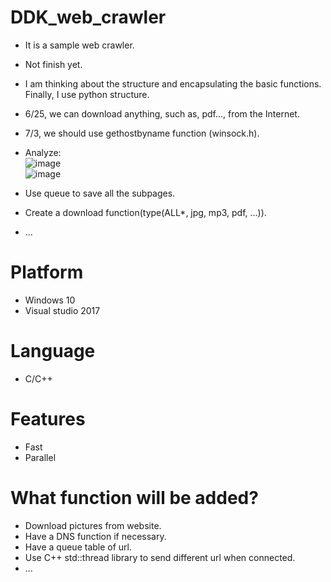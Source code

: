 # DDK_web_crawler
* It is a sample web crawler.
* Not finish yet.
* I am thinking about the structure and encapsulating the basic functions. Finally, I use python structure.
* 6/25, we can download anything, such as, pdf..., from the Internet.
* 7/3, we should use gethostbyname function (winsock.h).
* Analyze: <br>
![image](https://user-images.githubusercontent.com/67073582/124311936-172d6280-dba1-11eb-80b5-6d483d59e2c5.png) <br>
![image](https://user-images.githubusercontent.com/67073582/124312309-aa669800-dba1-11eb-80ab-558d560b2288.png) <br>

* Use queue to save all the subpages.
* Create a download function(type(ALL*, jpg, mp3, pdf, ...)).
* ...

# Platform
* Windows 10
* Visual studio 2017

# Language
* C/C++

# Features
* Fast
* Parallel

# What function will be added?
* Download pictures from website.
* Have a DNS function if necessary.
* Have a queue table of url.
* Use C++ std::thread library to send different url when connected.
* ...
